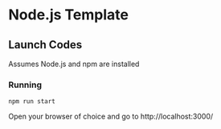 # Node.js Template
## Launch Codes
Assumes Node.js and npm are installed
### Running
```shell script
npm run start
```
Open your browser of choice and go to http://localhost:3000/
